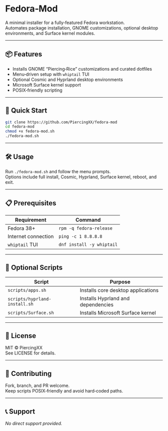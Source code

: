 # Fedora‑Mod

A minimal installer for a fully‑featured Fedora workstation.  
Automates package installation, GNOME customizations, optional desktop environments, and Surface kernel modules.

---

## 📦 Features

- Installs GNOME “Piercing‑Rice” customizations and curated dotfiles
- Menu‑driven setup with `whiptail` TUI
- Optional Cosmic and Hyprland desktop environments
- Microsoft Surface kernel support
- POSIX‑friendly scripting

---

## 🚀 Quick Start

```bash
git clone https://github.com/PiercingXX/fedora-mod
cd fedora-mod
chmod +x fedora-mod.sh
./fedora-mod.sh
```

---

## 🛠️ Usage

Run `./fedora-mod.sh` and follow the menu prompts.  
Options include full install, Cosmic, Hyprland, Surface kernel, reboot, and exit.

---

## 📋 Prerequisites

| Requirement         | Command                       |
|---------------------|------------------------------|
| Fedora 38+          | `rpm -q fedora-release`      |
| Internet connection | `ping -c 1 8.8.8.8`          |
| `whiptail` TUI      | `dnf install -y whiptail`    |

---

## 🔧 Optional Scripts

| Script                      | Purpose                                 |
|-----------------------------|-----------------------------------------|
| `scripts/apps.sh`           | Installs core desktop applications      |
| `scripts/hyprland-install.sh` | Installs Hyprland and dependencies     |
| `scripts/Surface.sh`        | Installs Microsoft Surface kernel       |

---

## 📄 License

MIT © PiercingXX  
See LICENSE for details.

---

## 🤝 Contributing

Fork, branch, and PR welcome.  
Keep scripts POSIX‑friendly and avoid hard‑coded paths.

---

## 📞 Support

*No direct support provided.*